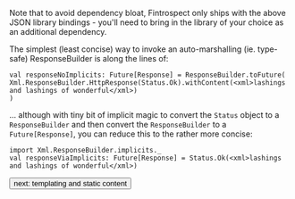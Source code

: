 Note that to avoid dependency bloat, Fintrospect only ships with the above JSON library bindings - you'll need to bring in the library of your choice as an additional dependency.

The simplest (least concise) way to invoke an auto-marshalling (ie. type-safe) ResponseBuilder is along the lines of:
```
val responseNoImplicits: Future[Response] = ResponseBuilder.toFuture(
Xml.ResponseBuilder.HttpResponse(Status.Ok).withContent(<xml>lashings and lashings of wonderful</xml>)
)
```
... although with tiny bit of implicit magic to convert the `Status` object to a `ResponseBuilder` and then convert the `ResponseBuilder` to 
a `Future[Response]`, you can reduce this to the rather more concise:
```
import Xml.ResponseBuilder.implicits._
val responseViaImplicits: Future[Response] = Status.Ok(<xml>lashings and lashings of wonderful</xml>)
```
<a class="next" href="http://fintrospect.io/templating-and-static-content" target="_top"><button type="button" class="btn btn-sm btn-default">next: templating and static content</button></a>
